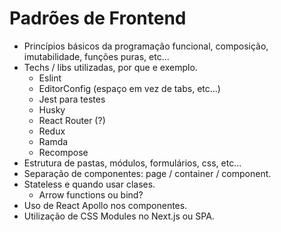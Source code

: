 # Padrões de Frontend

* Princípios básicos da programação funcional, composição, imutabilidade, funções puras, etc...
* Techs / libs utilizadas, por que e exemplo.
  * Eslint
  * EditorConfig (espaço em vez de tabs, etc...)
  * Jest para testes
  * Husky
  * React Router (?)
  * Redux
  * Ramda
  * Recompose
* Estrutura de pastas, módulos, formulários, css, etc...
* Separação de componentes: page / container / component.
* Stateless e quando usar clases.
  * Arrow functions ou bind?
* Uso de React Apollo nos componentes.
* Utilização de CSS Modules no Next.js ou SPA.
